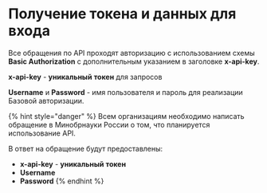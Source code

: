 # Получение токена и данных для входа

Все обращения по API проходят авторизацию с использованием схемы **Basic Authorization** с дополнительным указанием в заголовке **x-api-key**.

**x-api-key** - **уникальный** **токен** для запросов

**Username** и **Password** - имя пользователя и пароль для реализации Базовой авторизации.

{% hint style="danger" %}
Всем организациям необходимо написать обращение в Минобрнауки России о том, что планируется использование API.

В ответ на обращение будут предоставлены:

* **x-api-key** - **уникальный** **токен**
* **Username**
* **Password**
{% endhint %}
